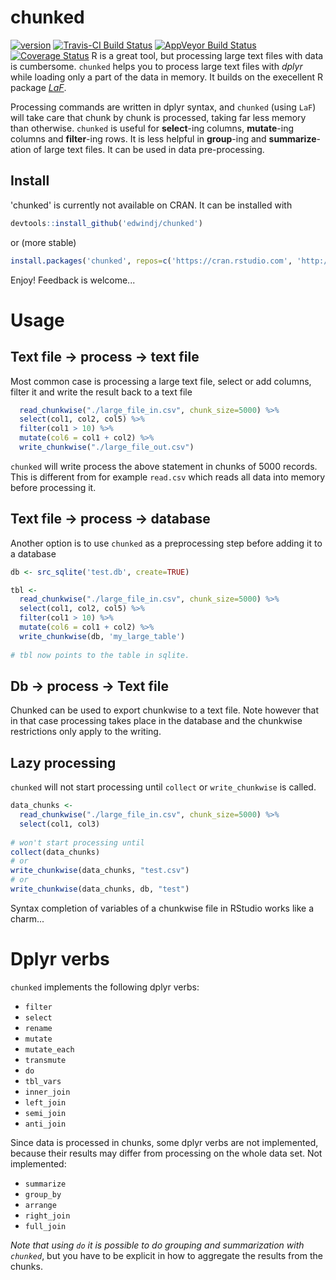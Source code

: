 # chunked

[![version](http://www.r-pkg.org/badges/version/chunked)](http://www.r-pkg.org/pkg/chunked)
[![Travis-CI Build Status](https://travis-ci.org/edwindj/chunked.svg?branch=master)](https://travis-ci.org/edwindj/chunked)
[![AppVeyor Build Status](https://ci.appveyor.com/api/projects/status/github/edwindj/chunked?branch=master)](https://ci.appveyor.com/project/edwindj/chunked)
[![Coverage Status](https://coveralls.io/repos/edwindj/chunked/badge.svg?branch=master&service=github)](https://coveralls.io/github/edwindj/chunked?branch=master)
R is a great tool, but processing large text files with data is cumbersome.
`chunked` helps you to process large text files with _dplyr_ while loading only a part of the data in memory.
It builds on the execellent R package [_LaF_](https://github.com/djvanderlaan/LaF).

Processing commands are written in dplyr syntax, and `chunked` (using `LaF`) will take care that chunk by chunk is
processed, taking far less memory than otherwise. `chunked` is useful for __select__-ing columns, __mutate__-ing columns
and __filter__-ing rows. It is less helpful in __group__-ing and __summarize__-ation of large text files. It can be used in
data pre-processing.

## Install

'chunked' is currently not available on CRAN. It can be installed with

```r
devtools::install_github('edwindj/chunked')
```
or (more stable) 
```r
install.packages('chunked', repos=c('https://cran.rstudio.com', 'http://edwindj.github.io/drat'))
```


Enjoy! Feedback is welcome...

# Usage

## Text file -> process -> text file

Most common case is processing a large text file, select or add columns, filter it and 
write the result back to a text file
```r
  read_chunkwise("./large_file_in.csv", chunk_size=5000) %>% 
  select(col1, col2, col5) %>%
  filter(col1 > 10) %>% 
  mutate(col6 = col1 + col2) %>% 
  write_chunkwise("./large_file_out.csv")
```

`chunked` will write process the above statement in chunks of 5000 records. This is different from for example `read.csv` which reads all data into memory before processing it.

## Text file -> process -> database

Another option is to use `chunked` as a preprocessing step before adding it to a database
```r
db <- src_sqlite('test.db', create=TRUE)

tbl <- 
  read_chunkwise("./large_file_in.csv", chunk_size=5000) %>% 
  select(col1, col2, col5) %>%
  filter(col1 > 10) %>% 
  mutate(col6 = col1 + col2) %>% 
  write_chunkwise(db, 'my_large_table')
  
# tbl now points to the table in sqlite.
```

##  Db -> process -> Text file
Chunked can be used to export chunkwise to a text file. Note however that in that case processing 
takes place in the database and the chunkwise restrictions only apply to the writing.

## Lazy processing

`chunked` will not start processing until `collect` or `write_chunkwise` is called.
```r
data_chunks <- 
  read_chunkwise("./large_file_in.csv", chunk_size=5000) %>% 
  select(col1, col3)
  
# won't start processing until
collect(data_chunks)
# or
write_chunkwise(data_chunks, "test.csv")
# or
write_chunkwise(data_chunks, db, "test")
```
Syntax completion of variables of a chunkwise file in RStudio works like a charm...

# Dplyr verbs

`chunked` implements the following dplyr verbs:

- `filter`
- `select`
- `rename`
- `mutate`
- `mutate_each`
- `transmute`
- `do`
- `tbl_vars`
- `inner_join`
- `left_join`
- `semi_join`
- `anti_join`

Since data is processed in chunks, some dplyr verbs are not implemented, because their results may differ from
processing on the whole data set.
Not implemented:

- `summarize`
- `group_by`
- `arrange`
- `right_join`
- `full_join`

_Note that using `do` it is possible to do grouping and summarization with `chunked`_, but you have 
to be explicit in how to aggregate the results from the chunks. 

